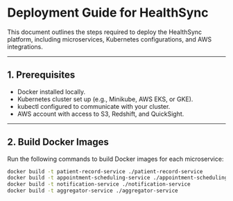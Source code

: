 # Deployment Guide for HealthSync

This document outlines the steps required to deploy the HealthSync platform, including microservices, Kubernetes configurations, and AWS integrations.

---

## **1. Prerequisites**
- Docker installed locally.
- Kubernetes cluster set up (e.g., Minikube, AWS EKS, or GKE).
- kubectl configured to communicate with your cluster.
- AWS account with access to S3, Redshift, and QuickSight.

---

## **2. Build Docker Images**
Run the following commands to build Docker images for each microservice:

```bash
docker build -t patient-record-service ./patient-record-service
docker build -t appointment-scheduling-service ./appointment-scheduling-service
docker build -t notification-service ./notification-service
docker build -t aggregator-service ./aggregator-service
